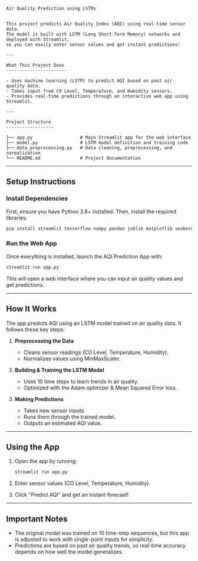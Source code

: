 ```plain text
Air Quality Prediction using LSTMs


This project predicts Air Quality Index (AQI) using real-time sensor data.
The model is built with LSTM (Long Short-Term Memory) networks and deployed with Streamlit,
so you can easily enter sensor values and get instant predictions!

---

What This Project Does
-----------------------

- Uses machine learning (LSTM) to predict AQI based on past air quality data.
- Takes input from CO Level, Temperature, and Humidity sensors.
- Provides real-time predictions through an interactive web app using Streamlit.

---

Project Structure
------------------

├── app.py                  # Main Streamlit app for the web interface
├── model.py                # LSTM model definition and training code
├── data_preprocessing.py   # Data cleaning, preprocessing, and normalization
└── README.md               # Project documentation
```

---

Setup Instructions
------------------

### Install Dependencies
First, ensure you have Python 3.8+ installed. Then, install the required libraries:

```bash
pip install streamlit tensorflow numpy pandas joblib matplotlib seaborn scikit-learn
```

### Run the Web App
Once everything is installed, launch the AQI Prediction App with:

```bash
streamlit run app.py
```

This will open a web interface where you can input air quality values and get predictions.

---

How It Works
-------------

The app predicts AQI using an LSTM model trained on air quality data. It follows these key steps:

1. **Preprocessing the Data**
   - Cleans sensor readings (CO Level, Temperature, Humidity).
   - Normalizes values using MinMaxScaler.

2. **Building & Training the LSTM Model**
   - Uses 10 time steps to learn trends in air quality.
   - Optimized with the Adam optimizer & Mean Squared Error loss.

3. **Making Predictions**
   - Takes new sensor inputs.
   - Runs them through the trained model.
   - Outputs an estimated AQI value.

---

Using the App
-------------

1. Open the app by running:

   ```bash
   streamlit run app.py
   ```

2. Enter sensor values (CO Level, Temperature, Humidity).
3. Click "Predict AQI" and get an instant forecast!

---

Important Notes
----------------

- The original model was trained on 10 time-step sequences, but this app is adjusted to work with single-point inputs for simplicity.
- Predictions are based on past air quality trends, so real-time accuracy depends on how well the model generalizes.

